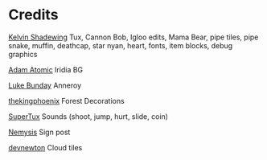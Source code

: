 # Credits

[Kelvin Shadewing](http://kelvinshadewing.net) Tux, Cannon Bob, Igloo edits, Mama Bear, pipe tiles, pipe snake, muffin, deathcap, star nyan, heart, fonts, item blocks, debug graphics

[Adam Atomic](http://www.adamatomic.com) Iridia BG

[Luke Bunday](http://pixeljoint.com/p/43158.htm) Anneroy

[thekingphoenix](https://opengameart.org/content/tileset-platform-forest) Forest Decorations

[SuperTux](https://github.com/supertux/supertux) Sounds (shoot, jump, hurt, slide, coin)

[Nemysis](https://opengameart.org/users/nemisys) Sign post

[devnewton](https://opengameart.org/users/devnewton) Cloud tiles